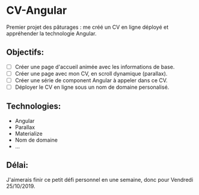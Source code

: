 # CV-Angular

Premier projet des pâturages : me créé un CV en ligne déployé et appréhender la technologie Angular.

## Objectifs: 


- [ ] Créer une page d'accueil animée avec les informations de base. 
- [ ] Créer une page avec mon CV, en scroll dynamique (parallax).
- [ ] Créer une série de component Angular à appeler dans ce CV.
- [ ] Déployer le CV en ligne sous un nom de domaine personalisé.

## Technologies: 

- Angular
- Parallax
- Materialize
- Nom de domaine 
- ...

## Délai: 

J'aimerais finir ce petit défi personnel en une semaine, donc pour Vendredi 25/10/2019.



